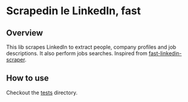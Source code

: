 # Scrapedin le LinkedIn, fast

## Overview
This lib scrapes LinkedIn to extract people, company profiles and job descriptions. It also perform jobs searches.
Inspired from [fast-linkedin-scraper](https://github.com/stickerdaniel/fast-linkedin-scraper).

## How to use
Checkout the [tests](tests) directory.
